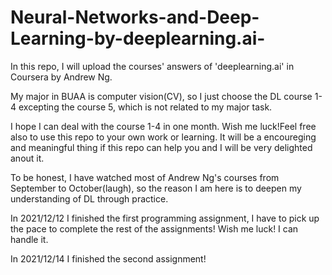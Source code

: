 # Neural-Networks-and-Deep-Learning-by-deeplearning.ai-
In this repo, I will upload the courses'  answers of 'deeplearning.ai' in Coursera by Andrew Ng.

My major in BUAA is computer vision(CV), so I just choose the DL course 1-4 excepting the course 5, which is not related to my major task. 

I hope I can deal with the course 1-4 in one month. Wish me luck!Feel free also to use this repo to your own work or learning. It will be a encoureging and meaningful thing if this repo can help you and I will be very delighted anout it.  

To be honest, I have watched most of Andrew Ng's courses from September to October(laugh), so the reason I am here is to deepen my understanding of DL through practice. 

In 2021/12/12 I finished the first programming assignment, I have to pick up the pace to complete the rest of the assignments! Wish me luck! I can handle it.

In 2021/12/14 I finished the second assignment!
